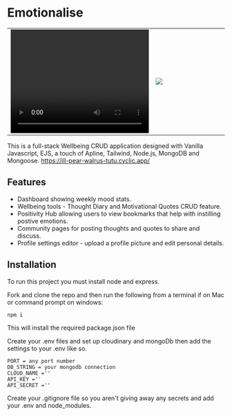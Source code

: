 # Emotionalise



<table width="100%">
  <tr>
  <td width="50%">
    <video width="320" height="240" controls>
    
      <source src="https://user-images.githubusercontent.com/39728053/216643063-36be6827-991e-41e4-9068-cd5747e1fc54.mp4" type="video/mp4">
    </video>
  </td>
  <td width="50%">
<img src ="https://user-images.githubusercontent.com/39728053/216771795-129d4b30-c388-41f9-913b-732c79ad88fd.png"></td>
  </tr>
</table>



This is a full-stack Wellbeing CRUD application designed with Vanilla Javascript, EJS, a touch of Apline, Tailwind, Node.js, MongoDB and Mongoose.
https://ill-pear-walrus-tutu.cyclic.app/
## Features

- Dashboard showing weekly mood stats.
- Wellbeing tools - Thought Diary and Motivational Quotes CRUD feature.
- Positivity Hub allowing users to view bookmarks that help with instilling postive emotions.
- Community pages for posting thoughts and quotes to share and discuss.
- Profile settings editor - upload a profile picture and edit personal details.

## Installation
To run this project you must install node and express.

Fork and clone the repo and then run the following from a terminal if on Mac or command prompt on windows:

```
npm i

```
This will install the required package.json file

Create your .env files and set up cloudinary and mongoDb then add the settings to your .env like so.

```
PORT = any port number
DB_STRING = your mongodb connection
CLOUD_NAME =''
API_KEY =''
API_SECRET =''
```
Create your .gitignore file so you aren't giving away any secrets and add your .env and node_modules.

